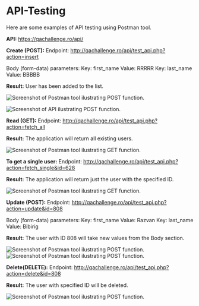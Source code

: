 # API-Testing

Here are some examples of API testing using Postman tool.

**API:**
https://qachallenge.ro/api/

**Create (POST):**
Endpoint: http://qachallenge.ro/api/test_api.php?action=insert

Body (form-data) parameters: Key: first_name     Value: RRRRR
                             Key: last_name      Value: BBBBB

**Result:**
User has been added to the list.

![Screenshot of Postman tool ilustrating POST function.](https://imgur.com/a/5fh4x4x)

![Screenshot of API ilustrating POST function.](https://imgur.com/3VR7GHz)


**Read (GET):**
Endpoint: http://qachallenge.ro/api/test_api.php?action=fetch_all

**Result:**
The application will return all existing users.

![Screenshot of Postman tool ilustrating GET function.](https://imgur.com/EQdBsHZ)


**To get a single user:**
Endpoint: http://qachallenge.ro/api/test_api.php?action=fetch_single&id=628

**Result:**
The application will return just the user with the specified ID.

![Screenshot of Postman tool ilustrating GET function.](https://imgur.com/tKZoAqL)


**Update (POST):**
Endpoint: http://qachallenge.ro/api/test_api.php?action=update&id=808

Body (form-data) parameters: Key: first_name     Value: Razvan
                             Key: last_name      Value: Bibirig

**Result:**
The user with ID 808 will take new values from the Body section.

![Screenshot of Postman tool ilustrating POST function.](https://imgur.com/lkVeqvy)
![Screenshot of Postman tool ilustrating POST function.](https://imgur.com/1ceEeta)


**Delete(DELETE):**
Endpoint: http://qachallenge.ro/api/test_api.php?action=delete&id=808

**Result:**
The user with specified ID will be deleted.

![Screenshot of Postman tool ilustrating POST function.](https://imgur.com/Uv9Aace)

